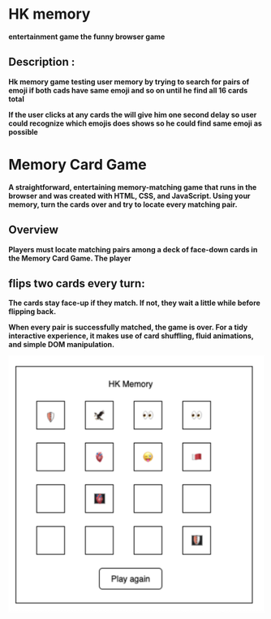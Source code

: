  #                                                HK memory 


**entertainment game the funny browser game**
## Description : 
**Hk memory game testing user memory by trying to search for pairs of emoji  if both cads have same emoji and so on until he find all 16 cards total**

**If the user clicks at any cards the will give him one second delay so user could recognize which emojis does shows so he could find same emoji as possible** 

#  Memory Card Game

**A straightforward, entertaining memory-matching game that runs in the browser and was created with HTML, CSS, and JavaScript. Using your memory, turn the cards over and try to locate every matching pair.**



## Overview

**Players must locate matching pairs among a deck of face-down cards in the Memory Card Game. The player**
## flips two cards every turn:

**The cards stay face-up if they match. If not, they wait a little while before flipping back.**

**When every pair is successfully matched, the game is over. For a tidy interactive experience, it makes use of card shuffling, fluid animations, and simple DOM manipulation.**

![](/C532D5C2-9D78-4D89-8A94-8503F0C7A6DC.png)











